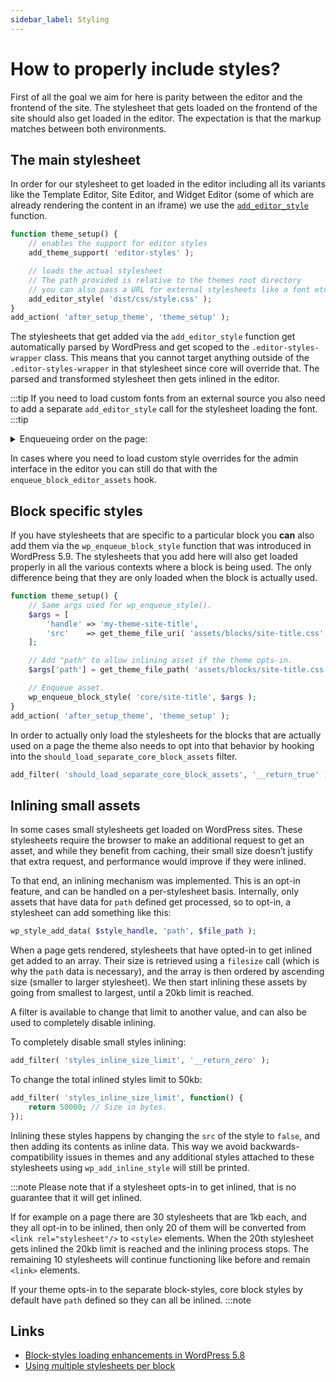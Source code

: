 ```yaml
---
sidebar_label: Styling
---
```


# How to properly include styles?

First of all the goal we aim for here is parity between the editor and the frontend of the site. The stylesheet that gets loaded on the frontend of the site should also get loaded in the editor. The expectation is that the markup matches between both environments.

## The main stylesheet

In order for our stylesheet to get loaded in the editor including all its variants like the Template Editor, Site Editor, and Widget Editor (some of which are already rendering the content in an iframe) we use the [`add_editor_style`](https://developer.wordpress.org/reference/functions/add_editor_style/) function.

```php
function theme_setup() {
 	// enables the support for editor styles
    add_theme_support( 'editor-styles' );

    // loads the actual stylesheet
    // The path provided is relative to the themes root directory
    // you can also pass a URL for external stylesheets like a font etc.
 	add_editor_style( 'dist/css/style.css' );
}
add_action( 'after_setup_theme', 'theme_setup' );
```

The stylesheets that get added via the `add_editor_style` function get automatically parsed by WordPress and get scoped to the `.editor-styles-wrapper` class. This means that you cannot target anything outside of the `.editor-styles-wrapper` in that stylesheet since core will override that. The parsed and transformed stylesheet then gets inlined in the editor.

:::tip
If you need to load custom fonts from an external source you also need to add a separate `add_editor_style` call for the stylesheet loading the font.
:::tip

<details>
<summary>Enqueueing order on the page:</summary>
<p>

Looking at the DOM we can see that the stylesheets get inlined in a particular order. It first loads the ones added via the `add_editor_style` function, followed by the inline styles generated from the values defined in [`theme.json`](./theme-json.md).

</p>
</details>

In cases where you need to load custom style overrides for the admin interface in the editor you can still do that with the `enqueue_block_editor_assets` hook.

## Block specific styles

If you have stylesheets that are specific to a particular block you **can** also add them via the `wp_enqueue_block_style` function that was introduced in WordPress 5.9. The stylesheets that you add here will also get loaded properly in all the various contexts where a block is being used. The only difference being that they are only loaded when the block is actually used.

```php
function theme_setup() {
    // Same args used for wp_enqueue_style().
    $args = [
        'handle' => 'my-theme-site-title',
        'src'    => get_theme_file_uri( 'assets/blocks/site-title.css' ),
    ];

    // Add "path" to allow inlining asset if the theme opts-in.
    $args['path'] = get_theme_file_path( 'assets/blocks/site-title.css' );

    // Enqueue asset.
    wp_enqueue_block_style( 'core/site-title', $args );
}
add_action( 'after_setup_theme', 'theme_setup' );
```

In order to actually only load the stylesheets for the blocks that are actually used on a page the theme also needs to opt into that behavior by hooking into the `should_load_separate_core_block_assets` filter.

```php
add_filter( 'should_load_separate_core_block_assets', '__return_true' );
```

## Inlining small assets

In some cases small stylesheets get loaded on WordPress sites. These stylesheets require the browser to make an additional request to get an asset, and while they benefit from caching, their small size doesn’t justify that extra request, and performance would improve if they were inlined.

To that end, an inlining mechanism was implemented. This is an opt-in feature, and can be handled on a per-stylesheet basis. Internally, only assets that have data for `path` defined get processed, so to opt-in, a stylesheet can add something like this:

```php
wp_style_add_data( $style_handle, 'path', $file_path );
```

When a page gets rendered, stylesheets that have opted-in to get inlined get added to an array. Their size is retrieved using a `filesize` call (which is why the `path` data is necessary), and the array is then ordered by ascending size (smaller to larger stylesheet). We then start inlining these assets by going from smallest to largest, until a 20kb limit is reached.

A filter is available to change that limit to another value, and can also be used to completely disable inlining.

To completely disable small styles inlining:

```php
add_filter( 'styles_inline_size_limit', '__return_zero' );
```

To change the total inlined styles limit to 50kb:

```php
add_filter( 'styles_inline_size_limit', function() {
    return 50000; // Size in bytes.
});
```

Inlining these styles happens by changing the `src` of the style to `false`, and then adding its contents as inline data. This way we avoid backwards-compatibility issues in themes and any additional styles attached to these stylesheets using `wp_add_inline_style` will still be printed.

:::note
Please note that if a stylesheet opts-in to get inlined, that is no guarantee that it will get inlined.

If for example on a page there are 30 stylesheets that are 1kb each, and they all opt-in to be inlined, then only 20 of them will be converted from `<link rel="stylesheet"/>` to `<style>` elements. When the 20th stylesheet gets inlined the 20kb limit is reached and the inlining process stops. The remaining 10 stylesheets will continue functioning like before and remain `<link>` elements.

If your theme opts-in to the separate block-styles, core block styles by default have `path` defined so they can all be inlined.
:::note

## Links

- [Block-styles loading enhancements in WordPress 5.8](https://make.wordpress.org/core/2021/07/01/block-styles-loading-enhancements-in-wordpress-5-8/)
- [Using multiple stylesheets per block](https://make.wordpress.org/core/2021/12/15/using-multiple-stylesheets-per-block/)
